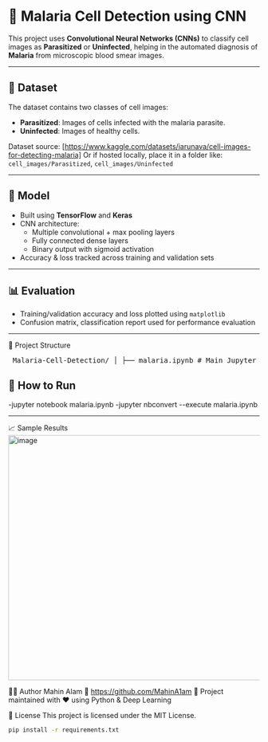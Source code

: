 # 🦠 Malaria Cell Detection using CNN

This project uses **Convolutional Neural Networks (CNNs)** to classify cell images as **Parasitized** or **Uninfected**, helping in the automated diagnosis of **Malaria** from microscopic blood smear images.

---

## 📂 Dataset

The dataset contains two classes of cell images:

- **Parasitized**: Images of cells infected with the malaria parasite.
- **Uninfected**: Images of healthy cells.

Dataset source: [https://www.kaggle.com/datasets/iarunava/cell-images-for-detecting-malaria] 
Or if hosted locally, place it in a folder like: `cell_images/Parasitized`, `cell_images/Uninfected`

---

## 🧠 Model

- Built using **TensorFlow** and **Keras**
- CNN architecture:
  - Multiple convolutional + max pooling layers
  - Fully connected dense layers
  - Binary output with sigmoid activation
- Accuracy & loss tracked across training and validation sets

---

## 📊 Evaluation

- Training/validation accuracy and loss plotted using `matplotlib`
- Confusion matrix, classification report used for performance evaluation

---

📁 Project Structure
<pre> Malaria-Cell-Detection/ │ ├── malaria.ipynb # Main Jupyter Notebook ├── requirements.txt # Dependencies for the project ├── LICENSE # Open-source license (MIT) ├── README.md # This file │ └── cell_images/ # Dataset folder (NIH Malaria dataset) ├── Parasitized/ └── Uninfected/ </pre>

## 🚀 How to Run

-jupyter notebook malaria.ipynb
-jupyter nbconvert --execute malaria.ipynb


---

📈 Sample Results
<img width="1209" height="492" alt="image" src="https://github.com/user-attachments/assets/40ccbd93-c9d8-4711-a40f-c8f5e1d840d4" />

🧑‍💻 Author
Mahin Alam
📧 https://github.com/MahinA1am
🔗 Project maintained with ❤️ using Python & Deep Learning

📜 License
This project is licensed under the MIT License.


```bash
pip install -r requirements.txt
